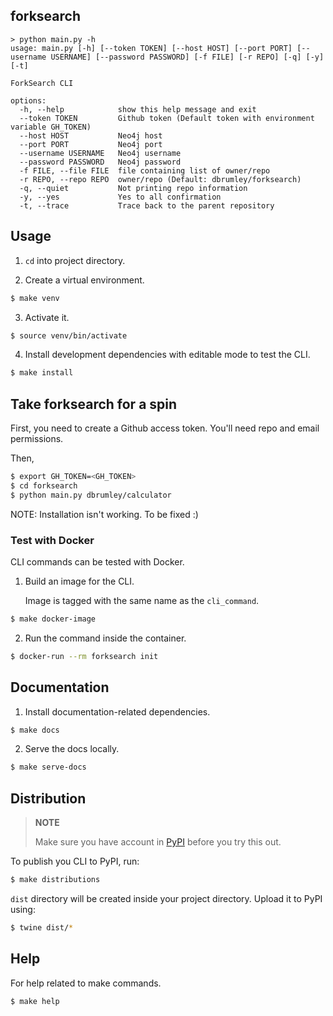 ## forksearch

```
> python main.py -h
usage: main.py [-h] [--token TOKEN] [--host HOST] [--port PORT] [--username USERNAME] [--password PASSWORD] [-f FILE] [-r REPO] [-q] [-y] [-t]

ForkSearch CLI

options:
  -h, --help            show this help message and exit
  --token TOKEN         Github token (Default token with environment variable GH_TOKEN)
  --host HOST           Neo4j host
  --port PORT           Neo4j port
  --username USERNAME   Neo4j username
  --password PASSWORD   Neo4j password
  -f FILE, --file FILE  file containing list of owner/repo
  -r REPO, --repo REPO  owner/repo (Default: dbrumley/forksearch)
  -q, --quiet           Not printing repo information
  -y, --yes             Yes to all confirmation
  -t, --trace           Trace back to the parent repository
```

## Usage

1. `cd` into project directory.

2. Create a virtual environment.

```bash
$ make venv
```

3. Activate it.

```bash
$ source venv/bin/activate
```

4. Install development dependencies with editable mode to test the CLI.

```bash
$ make install
```

## Take forksearch for a spin

First, you need to create a Github access token. You'll need repo and email permissions.

Then,

```bash
$ export GH_TOKEN=<GH_TOKEN>
$ cd forksearch
$ python main.py dbrumley/calculator
```

NOTE: Installation isn't working. To be fixed :)

### Test with Docker

CLI commands can be tested with Docker.

1. Build an image for the CLI.

   Image is tagged with the same name as the `cli_command`.

```bash
$ make docker-image
```

2. Run the command inside the container.

```bash
$ docker-run --rm forksearch init
```

## Documentation

1. Install documentation-related dependencies.

```bash
$ make docs
```

2. Serve the docs locally.

```bash
$ make serve-docs
```

## Distribution

> **NOTE**
>
> Make sure you have account in [PyPI](https://pypi.org/account/register/) before you try this out.

To publish you CLI to PyPI, run:

```bash
$ make distributions
```

`dist` directory will be created inside your project directory. Upload it to PyPI using:

```bash
$ twine dist/*
```

## Help

For help related to make commands.

```bash
$ make help
```
